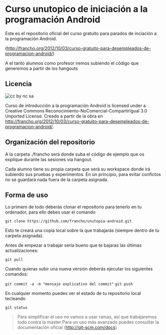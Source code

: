 Curso unutopico de iniciación a la programación Android
=======================================================

Este es el repositorio oficial del curso gratuito para parados de inciación a la programación Android.

(http://francho.org/2012/10/03/curso-gratuito-para-desempleados-de-programacion-android/)

A el tanto alumnos como profesor iremos subiendo el código que generemos a partir de los hangouts

Licencia
--------

![cc by nc sa](http://i.creativecommons.org/l/by-nc-sa/3.0/88x31.png "Reconocimiento-NoComercial-CompartirIgual 3.0 Unported")

Curso de introducción a la programación Android is licensed under a Creative Commons Reconocimiento-NoComercial-CompartirIgual 3.0 Unported License.
Creado a partir de la obra en http://francho.org/2012/10/03/curso-gratuito-para-desempleados-de-programacion-android/.

Organización del repositorio
----------------------------

A la carpeta ./francho será donde suba el código de ejemplo que os explique durante las sesiones via hangout.

Cada alumno tiene su propia carpeta que será su workspace donde irá subiendo sus pruebas y experimentos. En un principio, para evitar confictos no se guardará nada fuera de la carpeta asignada.

Forma de uso
------------

Lo primero de todo deberás clonar el repositorio para tenerlo en tu ordenador, para ello debes usar el comando

`git clone https://github.com/francho/unutopia-android.git`

Esto te creará una copia local sobre la que trabajarás (siempre dentro de tu carpeta asignada).

Antes de empezar a trabajar sería bueno que te bajaras las últimas actualizaciones:

`git pull`

Cuando quieras subir una nueva versión deberás ejecutar los siguientes comandos:

`git commit -a -m "mensaje explicativo del commit"`
`git push`

En cualquier momento puedes ver el estado de tu repositorio local tecleando

`git status`

> Para simplificar el uso no vamos a usar ramas, así que trabajaremos todo contra la master
> Para un uso más avanzado puedes consultar la documentación oficial (http://git-scm.com/docs)